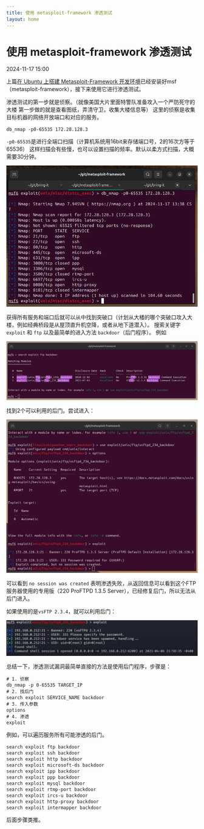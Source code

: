 ```yaml
---
title: 使用 metasploit-framework 渗透测试
layout: home
---
```


# 使用 metasploit-framework 渗透测试

2024-11-17 15:00

上篇[在 Ubuntu 上搭建 Metasploit-Framework 开发环境](2024-11-16-msf-development)已经安装好msf（metasploit-framework），接下来使用它进行渗透测试。

渗透测试的第一步就是侦察。（就像美国大片里面特警队准备攻入一个严防死守的大楼
第一步做的就是查看图纸，弄清守卫，收集大楼信息等）
这里的侦察是收集目标机器的网络开放端口和对应的服务。
```
db_nmap -p0-65535 172.28.128.3
```
`-p0-65535`是进行全端口扫描（计算机系统用16bit来存储端口号，2的16次方等于65536）
这样扫描会有些慢，也可以设置扫描的频率。默认以柔方式扫描，大概需要30分钟。

![1](../assets/images/2024-11-17/1.png)

获得所有服务和端口后就可以从中找到突破口（计划从大楼的哪个突破口攻入大楼，例如经典桥段是从屋顶直升机空降，或者从地下道潜入）。
搜索关键字 `exploit` 和 `ftp` 以及最简单的进入方法 `backdoor`（后门程序）。
例如

![2](../assets/images/2024-11-17/2.png)

找到2个可以利用的后门。尝试进入：

![3](../assets/images/2024-11-17/3.png)

可以看到 `no session was created` 表明渗透失败，从返回信息可以看到这个FTP
服务器使用的专用版（220 ProFTPD 1.3.5 Server），已经修复后门，所以无法从后门进入。

如果使用的是`vsFTP 2.3.4`，就可以利用后门：

![4](../assets/images/2024-11-17/4.png)

总结一下，渗透测试漏洞最简单直接的方法是使用后门程序，步骤是：

```shell
# 1. 侦察
db_nmap -p 0-65535 TARGET_IP
# 2. 找后门
search exploit SERVICE_NAME backdoor
# 3. 传入参数
options
# 4. 渗透
exploit
```

例如，可以遍历服务所有可能渗透的后门。
```
search exploit ftp backdoor
search exploit ssh backdoor
search exploit http backdoor
search exploit microsoft-ds backdoor
search exploit ipp backdoor
search exploit ppp backdoor
search exploit mysql backdoor
search exploit rtmp-port backdoor
search exploit ircs-u backdoor
search exploit http-proxy backdoor  
search exploit intermapper backdoor
```

后面步骤类推。
